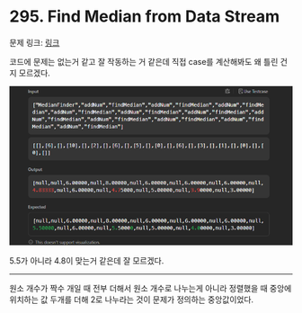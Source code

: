 # 295. Find Median from Data Stream

문제 링크: [링크](https://leetcode.com/problems/find-median-from-data-stream/)

코드에 문제는 없는거 같고 잘 작동하는 거 같은데 직접 case를 계산해봐도 왜 틀린 건지 모르겠다. 

![img.png](img.png)

5.5가 아니라 4.8이 맞는거 같은데 잘 모르겠다.

---

원소 개수가 짝수 개일 때 전부 더해서 원소 개수로 나누는게 아니라 정렬했을 때 중앙에 위치하는 값 두개를 더해 2로 나누라는 것이 문제가 정의하는 중앙값이었다.